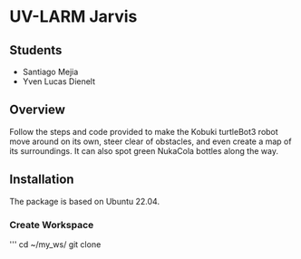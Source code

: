 # UV-LARM Jarvis

## Students

- Santiago Mejia
- Yven Lucas Dienelt

## Overview
Follow the steps and code provided to make the Kobuki turtleBot3 robot move around on its own, steer clear of obstacles, and even create a map of its surroundings. It can also spot green NukaCola bottles along the way.

## Installation

The package is based on Ubuntu 22.04.

### Create Workspace
'''
cd ~/my_ws/ 
git clone 
